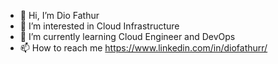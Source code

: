 - 👋 Hi, I’m Dio Fathur
- 👀 I’m interested in Cloud Infrastructure
- 🌱 I’m currently learning Cloud Engineer and DevOps
- 📫 How to reach me https://www.linkedin.com/in/diofathurr/

<!---
diofathurrr/diofathurrr is a ✨ special ✨ repository because its `README.md` (this file) appears on your GitHub profile.
You can click the Preview link to take a look at your changes.
--->
